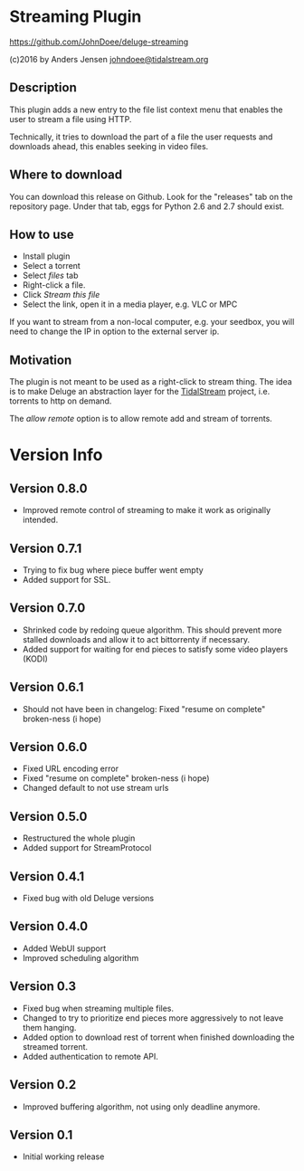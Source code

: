 # Streaming Plugin
https://github.com/JohnDoee/deluge-streaming

(c)2016 by Anders Jensen <johndoee@tidalstream.org>

## Description

This plugin adds a new entry to the file list context menu that enables
the user to stream a file using HTTP.

Technically, it tries to download the part of a file the user requests and
downloads ahead, this enables seeking in video files.

## Where to download

You can download this release on Github. Look for the "releases" tab on the repository page.
Under that tab, eggs for Python 2.6 and 2.7 should exist.

## How to use

* Install plugin
* Select a torrent
* Select _files_ tab
* Right-click a file.
* Click _Stream this file_
* Select the link, open it in a media player, e.g. VLC or MPC

If you want to stream from a non-local computer, e.g. your seedbox, you will need to change the IP in option to the external server ip.

## Motivation

The plugin is not meant to be used as a right-click to stream thing. The idea is to
make Deluge an abstraction layer for the [TidalStream](http://www.tidalstream.org/) project, i.e. torrents to http on demand.

The _allow remote_ option is to allow remote add and stream of torrents.

# Version Info

## Version 0.8.0
* Improved remote control of streaming to make it work as originally intended.

## Version 0.7.1
* Trying to fix bug where piece buffer went empty
* Added support for SSL.

## Version 0.7.0
* Shrinked code by redoing queue algorithm. This should prevent more stalled downloads and allow it to act bittorrenty if necessary.
* Added support for waiting for end pieces to satisfy some video players (KODI)

## Version 0.6.1
* Should not have been in changelog: Fixed "resume on complete" broken-ness (i hope)

## Version 0.6.0
* Fixed URL encoding error
* Fixed "resume on complete" broken-ness (i hope)
* Changed default to not use stream urls

## Version 0.5.0
* Restructured the whole plugin
* Added support for StreamProtocol

## Version 0.4.1
* Fixed bug with old Deluge versions

## Version 0.4.0
* Added WebUI support
* Improved scheduling algorithm

## Version 0.3
* Fixed bug when streaming multiple files.
* Changed to try to prioritize end pieces more aggressively to not leave them hanging.
* Added option to download rest of torrent when finished downloading the streamed torrent.
* Added authentication to remote API.

## Version 0.2
* Improved buffering algorithm, not using only deadline anymore.

## Version 0.1
* Initial working release
